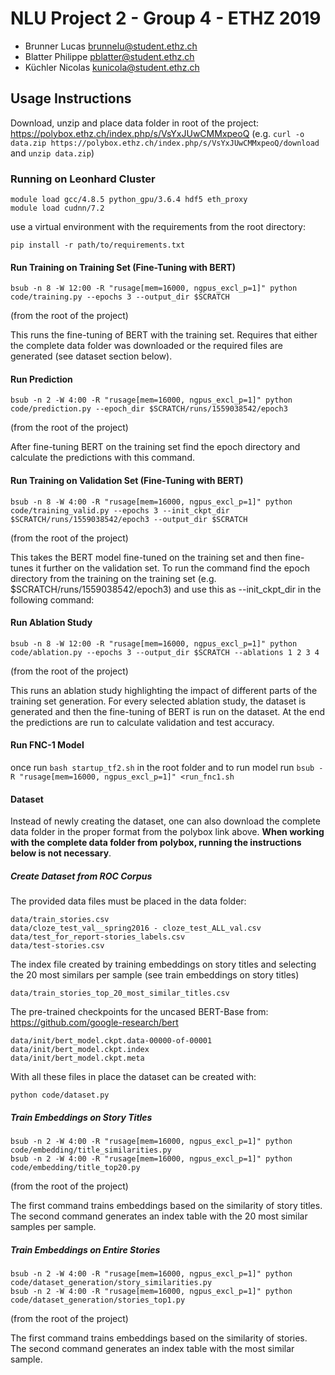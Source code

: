 # NLU Project 2 - Group 4 - ETHZ 2019

- Brunner Lucas	    brunnelu@student.ethz.ch
- Blatter Philippe	pblatter@student.ethz.ch
- Küchler Nicolas	kunicola@student.ethz.ch

## Usage Instructions
Download, unzip and place data folder in root of the project: https://polybox.ethz.ch/index.php/s/VsYxJUwCMMxpeoQ
(e.g. `curl -o data.zip https://polybox.ethz.ch/index.php/s/VsYxJUwCMMxpeoQ/download` and `unzip data.zip`)


### Running on Leonhard Cluster
```
module load gcc/4.8.5 python_gpu/3.6.4 hdf5 eth_proxy
module load cudnn/7.2
```

use a virtual environment with the requirements from the root directory:
```
pip install -r path/to/requirements.txt
```

#### Run Training on Training Set (Fine-Tuning with BERT)
```
bsub -n 8 -W 12:00 -R "rusage[mem=16000, ngpus_excl_p=1]" python code/training.py --epochs 3 --output_dir $SCRATCH
```
(from the root of the project)

This runs the fine-tuning of BERT with the training set. Requires that either the complete data folder was downloaded or the required files are generated (see dataset section below).

#### Run Prediction
```
bsub -n 2 -W 4:00 -R "rusage[mem=16000, ngpus_excl_p=1]" python code/prediction.py --epoch_dir $SCRATCH/runs/1559038542/epoch3
```
(from the root of the project)

After fine-tuning BERT on the training set find the epoch directory and calculate the predictions with this command.

#### Run Training on Validation Set (Fine-Tuning with BERT)

```
bsub -n 8 -W 4:00 -R "rusage[mem=16000, ngpus_excl_p=1]" python code/training_valid.py --epochs 3 --init_ckpt_dir $SCRATCH/runs/1559038542/epoch3 --output_dir $SCRATCH
```
(from the root of the project)

This takes the BERT model fine-tuned on the training set and then fine-tunes it further on the validation set.
To run the command find the epoch directory from the training on the training set (e.g. $SCRATCH/runs/1559038542/epoch3) and use this as --init_ckpt_dir in the following command:


#### Run Ablation Study
```
bsub -n 8 -W 12:00 -R "rusage[mem=16000, ngpus_excl_p=1]" python code/ablation.py --epochs 3 --output_dir $SCRATCH --ablations 1 2 3 4
```
(from the root of the project)

This runs an ablation study highlighting the impact of different parts of the training set generation.
For every selected ablation study, the dataset is generated and then the fine-tuning of BERT is run on the dataset.
At the end the predictions are run to calculate validation and test accuracy. 

#### Run FNC-1 Model
once run `bash startup_tf2.sh` in the root folder and to run model run `bsub -R "rusage[mem=16000, ngpus_excl_p=1]" <run_fnc1.sh`

#### Dataset

Instead of newly creating the dataset, one can also download the complete data folder in the proper format from the polybox link above.
**When working with the complete data folder from polybox, running the instructions below is not necessary**.


##### Create Dataset from ROC Corpus

The provided data files must be placed in the data folder:
```
data/train_stories.csv
data/cloze_test_val__spring2016 - cloze_test_ALL_val.csv
data/test_for_report-stories_labels.csv
data/test-stories.csv
```

The index file created by training embeddings on story titles and selecting the 20 most similars per sample (see train embeddings on story titles)
```
data/train_stories_top_20_most_similar_titles.csv
```

The pre-trained checkpoints for the uncased BERT-Base from: https://github.com/google-research/bert
```
data/init/bert_model.ckpt.data-00000-of-00001
data/init/bert_model.ckpt.index
data/init/bert_model.ckpt.meta
```

With all these files in place the dataset can be created with:
```
python code/dataset.py
```

##### Train Embeddings on Story Titles

```
bsub -n 2 -W 4:00 -R "rusage[mem=16000, ngpus_excl_p=1]" python code/embedding/title_similarities.py
bsub -n 2 -W 4:00 -R "rusage[mem=16000, ngpus_excl_p=1]" python code/embedding/title_top20.py
```
(from the root of the project)

The first command trains embeddings based on the similarity of story titles. 
The second command generates an index table with the 20 most similar samples per sample.

##### Train Embeddings on Entire Stories
```
bsub -n 2 -W 4:00 -R "rusage[mem=16000, ngpus_excl_p=1]" python code/dataset_generation/story_similarities.py
bsub -n 2 -W 4:00 -R "rusage[mem=16000, ngpus_excl_p=1]" python code/dataset_generation/stories_top1.py
```
(from the root of the project)

The first command trains embeddings based on the similarity of stories. 
The second command generates an index table with the most similar sample.
